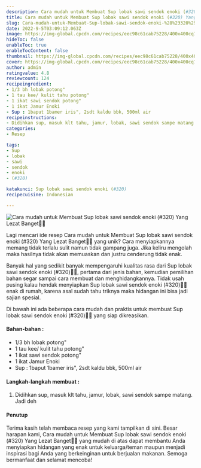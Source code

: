 ```yaml
---
description: Cara mudah untuk Membuat Sup lobak sawi sendok enoki (#320) Yang Lezat Banget"
title: Cara mudah untuk Membuat Sup lobak sawi sendok enoki (#320) Yang Lezat Banget
slug: Cara-mudah-untuk-Membuat-Sup-lobak-sawi-sendok-enoki-%28%23320%29-Yang-Lezat-Banget
date: 2022-9-5T03:09:12.063Z
image: https://img-global.cpcdn.com/recipes/eec98c61cab75228/400x400cq70/photo.jpg
hideToc: false
enableToc: true
enableTocContent: false
thumbnail: https://img-global.cpcdn.com/recipes/eec98c61cab75228/400x400cq70/photo.jpg
cover: https://img-global.cpcdn.com/recipes/eec98c61cab75228/400x400cq70/photo.jpg
author: admin
ratingvalue: 4.8
reviewcount: 124
recipeingredient:
- 1/3 bh lobak potong"
- 1 tau kee/ kulit tahu potong"
- 1 ikat sawi sendok potong"
- 1 ikat Jamur Enoki
- Sup : 1baput 1bamer iris", 2sdt kaldu bbk, 500ml air
recipeinstructions:
- Didihkan sup, masuk klt tahu, jamur, lobak, sawi sendok sampe matang. Jadi deh
categories:
- Resep

tags:
- Sup
- lobak
- sawi
- sendok
- enoki
- (#320)

katakunci: Sup lobak sawi sendok enoki (#320)
recipecuisine: Indonesian

---
```


![Cara mudah untuk Membuat Sup lobak sawi sendok enoki (#320) Yang Lezat Banget👩‍🍳](https://img-global.cpcdn.com/recipes/eec98c61cab75228/400x400cq70/photo.jpg)

Lagi mencari ide resep Cara mudah untuk Membuat Sup lobak sawi sendok enoki (#320) Yang Lezat Banget👩‍🍳 yang unik? Cara menyiapkannya memang tidak terlalu sulit namun tidak gampang juga. Jika keliru mengolah maka hasilnya tidak akan memuaskan dan justru cenderung tidak enak.

Banyak hal yang sedikit banyak mempengaruhi kualitas rasa dari Sup lobak sawi sendok enoki (#320)👩‍🍳, pertama dari jenis bahan, kemudian pemilihan bahan segar sampai cara membuat dan menghidangkannya. Tidak usah pusing kalau hendak menyiapkan Sup lobak sawi sendok enoki (#320)👩‍🍳 enak di rumah, karena asal sudah tahu triknya maka hidangan ini bisa jadi sajian spesial.

Di bawah ini ada beberapa cara mudah dan praktis untuk membuat Sup lobak sawi sendok enoki (#320)👩‍🍳 yang siap dikreasikan.

<!--inarticleads1-->

#### Bahan-bahan :

- 1/3 bh lobak potong"
- 1 tau kee/ kulit tahu potong"
- 1 ikat sawi sendok potong"
- 1 ikat Jamur Enoki
- Sup : 1baput 1bamer iris", 2sdt kaldu bbk, 500ml air

<!--inarticleads2-->

#### Langkah-langkah membuat :

1. Didihkan sup, masuk klt tahu, jamur, lobak, sawi sendok sampe matang. Jadi deh

#### Penutup

Terima kasih telah membaca resep yang kami tampilkan di sini. Besar harapan kami, Cara mudah untuk Membuat Sup lobak sawi sendok enoki (#320) Yang Lezat Banget👩‍🍳 yang mudah di atas dapat membantu Anda menyiapkan hidangan yang enak untuk keluarga/teman maupun menjadi inspirasi bagi Anda yang berkeinginan untuk berjualan makanan. Semoga bermanfaat dan selamat mencoba!